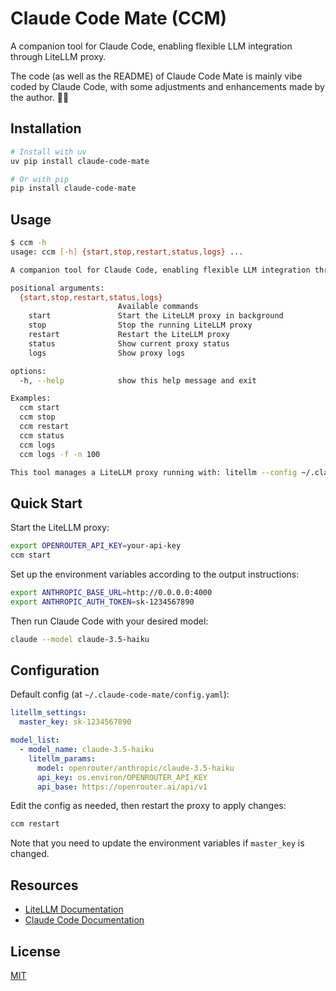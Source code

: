 # Claude Code Mate (CCM)

A companion tool for Claude Code, enabling flexible LLM integration through LiteLLM proxy.

The code (as well as the README) of Claude Code Mate is mainly vibe coded by Claude Code, with some adjustments and enhancements made by the author. 🤖✨


## Installation

```bash
# Install with uv
uv pip install claude-code-mate

# Or with pip
pip install claude-code-mate
```


## Usage

```bash
$ ccm -h
usage: ccm [-h] {start,stop,restart,status,logs} ...

A companion tool for Claude Code, enabling flexible LLM integration through LiteLLM proxy.

positional arguments:
  {start,stop,restart,status,logs}
                        Available commands
    start               Start the LiteLLM proxy in background
    stop                Stop the running LiteLLM proxy
    restart             Restart the LiteLLM proxy
    status              Show current proxy status
    logs                Show proxy logs

options:
  -h, --help            show this help message and exit

Examples:
  ccm start
  ccm stop
  ccm restart
  ccm status
  ccm logs
  ccm logs -f -n 100

This tool manages a LiteLLM proxy running with: litellm --config ~/.claude-code-mate/config.yaml
```


## Quick Start

Start the LiteLLM proxy:

```bash
export OPENROUTER_API_KEY=your-api-key
ccm start
```

Set up the environment variables according to the output instructions:

```bash
export ANTHROPIC_BASE_URL=http://0.0.0.0:4000
export ANTHROPIC_AUTH_TOKEN=sk-1234567890
```

Then run Claude Code with your desired model:

```bash
claude --model claude-3.5-haiku
```


## Configuration

Default config (at `~/.claude-code-mate/config.yaml`):

```yaml
litellm_settings:
  master_key: sk-1234567890

model_list:
  - model_name: claude-3.5-haiku
    litellm_params:
      model: openrouter/anthropic/claude-3.5-haiku
      api_key: os.environ/OPENROUTER_API_KEY
      api_base: https://openrouter.ai/api/v1
```

Edit the config as needed, then restart the proxy to apply changes:

```bash
ccm restart
```

Note that you need to update the environment variables if `master_key` is changed.


## Resources

- [LiteLLM Documentation](https://docs.litellm.ai/docs/tutorials/claude_responses_api)
- [Claude Code Documentation](https://docs.anthropic.com/en/docs/claude-code/llm-gateway)


## License

[MIT](http://opensource.org/licenses/MIT)
